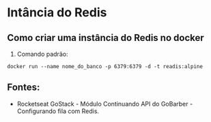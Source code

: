 # Intância do Redis
## Como criar uma instância do Redis no docker

1. Comando padrão:
```
docker run --name nome_do_banco -p 6379:6379 -d -t readis:alpine
```

## Fontes: 
- Rocketseat GoStack - Módulo Continuando API do GoBarber - Configurando fila com Redis. 